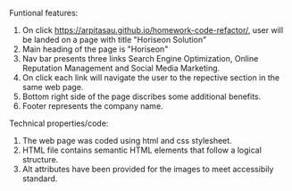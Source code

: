 
Funtional features:
1. On click https://arpitasau.github.io/homework-code-refactor/, user will be landed on a page with title "Horiseon Solution"
2. Main heading of the page is "Horiseon"
3. Nav bar presents three links Search Engine Optimization, Online Reputation Management and Social Media Marketing.
4. On click each link will navigate the user to the repective section in the same web page.
5. Bottom right side of the page discribes some additional benefits.
6. Footer represents the company name.

Technical properties/code:
1. The web page was coded using html and css stylesheet.
2. HTML file contains semantic HTML elements that follow a logical structure.
3. Alt attributes have been provided for the images to meet accessibily standard.
